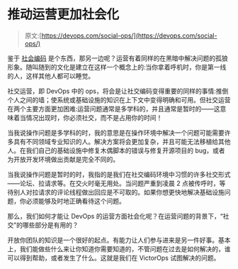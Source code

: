 # 推动运营更加社会化

> 原文:[https://devops.com/social-ops/](https://devops.com/social-ops/)

鉴于 [社会编码](https://devops.com/blogs/social-coding/ "DevOps makes coding more social, social coding makes better code") 是个东西，那另一边呢？运营有着同样的在黑暗中解决问题的孤狼形象。随叫随到的文化是建立在这样一个概念上的:当你拿着呼机时，你是第一线的人，这样其他人都可以睡觉。

社交运营，即 DevOps 中的 ops，将会是让社交编码变得重要的同样的事情:推倒个人之间的墙；使系统或基础设施的知识在上下文中变得明确和可用。但社交运营在两个主要方面更加困难:运营问题通常是多学科的，并且通常是暂时的——这意味着当情况出现时，你必须社交，而不是占用你的时间！

当我说操作问题是多学科的时，我的意思是在操作环境中解决一个问题可能需要许多具有不同领域专业知识的人。解决方案将会更加复杂，并且可能无法移植给其他人。在我们自己的基础设施中修复木偶脚本的错误与修复开源项目的 bug，或者为开放开发环境做出贡献是完全不同的。

当我说操作问题是暂时的时，我指的是我们在社交编码环境中习惯的许多社交形式——论坛、拉请求等。在交火时毫无用处。当问题严重到凌晨 2 点被传呼时，等待别人对拉请求的评论线程做出回应是不可取的。如果你想更快地解决基础设施问题，你必须能够及时地正确看待这个问题。

那么，我们如何才能让 DevOps 的运营方面社会化呢？在运营问题的背景下，“社交”的哪些部分是有用的？

开放你团队的知识是一个很好的起点。有能力让人们参与进来是另一件好事。基本上，我们能做些什么来让你知道你需要知道的，不管问题在过去是如何解决的，谁可以得到帮助，或者发生了什么。这就是我们在 VictorOps 试图解决的问题。